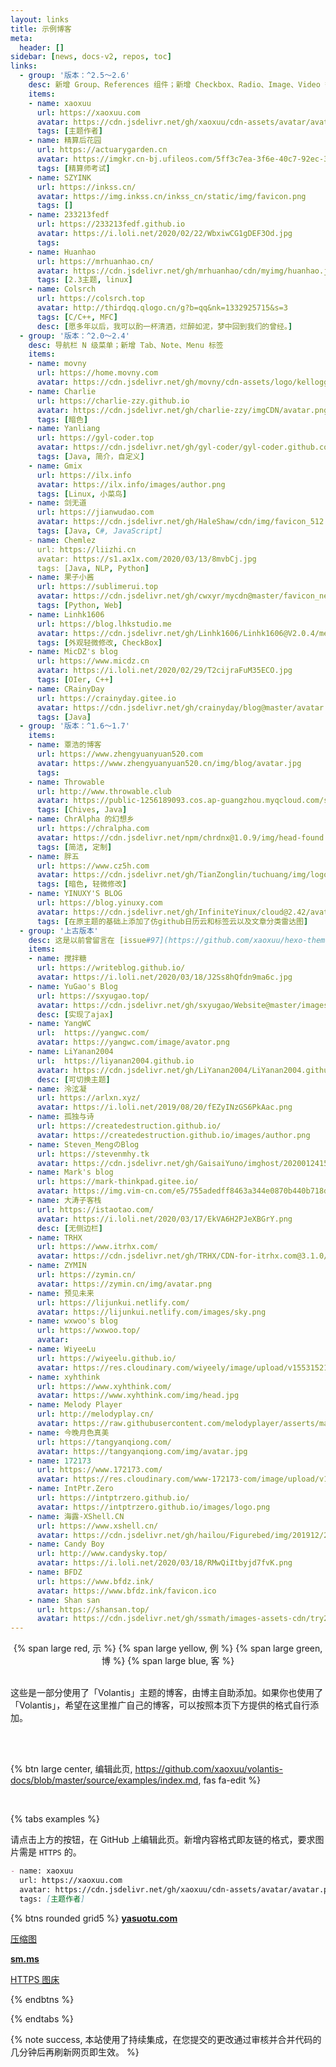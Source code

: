 ```yaml
---
layout: links
title: 示例博客
meta:
  header: []
sidebar: [news, docs-v2, repos, toc]
links:
  - group: '版本：^2.5～2.6'
    desc: 新增 Group、References 组件；新增 Checkbox、Radio、Image、Video 等标签
    items:
    - name: xaoxuu
      url: https://xaoxuu.com
      avatar: https://cdn.jsdelivr.net/gh/xaoxuu/cdn-assets/avatar/avatar.png
      tags: [主题作者]
    - name: 精算后花园
      url: https://actuarygarden.cn
      avatar: https://imgkr.cn-bj.ufileos.com/5ff3c7ea-3f6e-40c7-92ec-3b926c35afd7.png
      tags: [精算师考试]
    - name: SZYINK
      url: https://inkss.cn/
      avatar: https://img.inkss.cn/inkss_cn/static/img/favicon.png
      tags: []
    - name: 233213fedf
      url: https://233213fedf.github.io
      avatar: https://i.loli.net/2020/02/22/WbxiwCG1gDEF3Od.jpg
      tags:
    - name: Huanhao
      url: https://mrhuanhao.cn/
      avatar: https://cdn.jsdelivr.net/gh/mrhuanhao/cdn/myimg/huanhao.jpg
      tags: [2.3主题, linux]
    - name: Colsrch
      url: https://colsrch.top
      avatar: http://thirdqq.qlogo.cn/g?b=qq&nk=1332925715&s=3
      tags: [C/C++, MFC]
      desc: [愿多年以后，我可以酌一杯清酒，烂醉如泥，梦中回到我们的曾经。]
  - group: '版本：^2.0～2.4'
    desc: 导航栏 N 级菜单；新增 Tab、Note、Menu 标签
    items:
    - name: movny
      url: https://home.movny.com
      avatar: https://cdn.jsdelivr.net/gh/movny/cdn-assets/logo/kellogg.jpg
    - name: Charlie
      url: https://charlie-zzy.github.io
      avatar: https://cdn.jsdelivr.net/gh/charlie-zzy/imgCDN/avatar.png
      tags: [暗色]
    - name: Yanliang
      url: https://gyl-coder.top
      avatar: https://cdn.jsdelivr.net/gh/gyl-coder/gyl-coder.github.com@v1.0.0/img/touxiang.jpg
      tags: [Java, 简介，自定义]
    - name: Gmix
      url: https://ilx.info
      avatar: https://ilx.info/images/author.png
      tags: [Linux, 小菜鸟]
    - name: 剑无道
      url: https://jianwudao.com
      avatar: https://cdn.jsdelivr.net/gh/HaleShaw/cdn/img/favicon_512.svg
      tags: [Java, C#, JavaScript]
    - name: Chemlez
      url: https://liizhi.cn
      avatar: https://s1.ax1x.com/2020/03/13/8mvbCj.jpg
      tags: [Java, NLP, Python]
    - name: 果子小酱
      url: https://sublimerui.top
      avatar: https://cdn.jsdelivr.net/gh/cwxyr/mycdn@master/favicon_new.ico
      tags: [Python, Web]
    - name: Linhk1606
      url: https://blog.lhkstudio.me
      avatar: https://cdn.jsdelivr.net/gh/Linhk1606/Linhk1606@V2.0.4/me.jpg
      tags: [外观轻微修改, CheckBox]
    - name: MicDZ's blog
      url: https://www.micdz.cn
      avatar: https://i.loli.net/2020/02/29/T2cijraFuM35ECO.jpg
      tags: [OIer, C++]
    - name: CRainyDay
      url: https://crainyday.gitee.io
      avatar: https://cdn.jsdelivr.net/gh/crainyday/blog@master/avatar.png
      tags: [Java]
  - group: '版本：^1.6～1.7'
    items:
    - name: 覃浩的博客
      url: https://www.zhengyuanyuan520.com
      avatar: https://www.zhengyuanyuan520.cn/img/blog/avatar.jpg
      tags:
    - name: Throwable
      url: http://www.throwable.club
      avatar: https://public-1256189093.cos.ap-guangzhou.myqcloud.com/static/doge_avatar.jpg
      tags: [Chives, Java]
    - name: ChrAlpha 的幻想乡
      url: https://chralpha.com
      avatar: https://cdn.jsdelivr.net/npm/chrdnx@1.0.9/img/head-found.png
      tags: [简洁, 定制]
    - name: 胖五
      url: https://www.cz5h.com
      avatar: https://cdn.jsdelivr.net/gh/TianZonglin/tuchuang/img/logo.jpg
      tags: [暗色, 轻微修改]
    - name: YINUXY'S BLOG
      url: https://blog.yinuxy.com
      avatar: https://cdn.jsdelivr.net/gh/InfiniteYinux/cloud@2.42/avatar/avatar.png
      tags: [在原主题的基础上添加了仿github日历云和标签云以及文章分类雷达图]
  - group: '上古版本'
    desc: 这是以前曾留言在 [issue#97](https://github.com/xaoxuu/hexo-theme-volantis/issues/97) 中的博主，如果您更新了版本，记得把您的卡片移动到新版本的分组中。
    items:
    - name: 搅拌糖
      url: https://writeblog.github.io/
      avatar: https://i.loli.net/2020/03/18/J2Ss8hQfdn9ma6c.jpg
    - name: YuGao's Blog
      url: https://sxyugao.top/
      avatar: https://cdn.jsdelivr.net/gh/sxyugao/Website@master/images/avatar.png
      desc: [实现了ajax]
    - name: YangWC
      url: 	https://yangwc.com/
      avatar: https://yangwc.com/image/avator.png
    - name: LiYanan2004
      url: 	https://liyanan2004.github.io
      avatar: https://cdn.jsdelivr.net/gh/LiYanan2004/LiYanan2004.github.io/assets/avatar.png
      desc: [可切换主题]
    - name: 泠泫凝
      url: https://arlxn.xyz/
      avatar: https://i.loli.net/2019/08/20/fEZyINzGS6PkAac.png
    - name: 孤独与诗
      url: https://createdestruction.github.io/
      avatar: https://createdestruction.github.io/images/author.png
    - name: Steven_MengのBlog
      url: https://stevenmhy.tk
      avatar: https://cdn.jsdelivr.net/gh/GaisaiYuno/imghost/20200124153036.PNG
    - name: Mark's blog
      url: https://mark-thinkpad.gitee.io/
      avatar: https://img.vim-cn.com/e5/755adedff8463a344e0870b440b718d4f4fa93.jpg
    - name: 大涛子客栈
      url: https://istaotao.com/
      avatar: https://i.loli.net/2020/03/17/EkVA6H2PJeXBGrY.png
      desc: [无侧边栏]
    - name: TRHX
      url: https://www.itrhx.com/
      avatar: https://cdn.jsdelivr.net/gh/TRHX/CDN-for-itrhx.com@3.1.0/images/trhx.png
    - name: ZYMIN
      url: https://zymin.cn/
      avatar: https://zymin.cn/img/avatar.png
    - name: 预见未来
      url: https://lijunkui.netlify.com/
      avatar: https://lijunkui.netlify.com/images/sky.png
    - name: wxwoo's blog
      url: https://wxwoo.top/
      avatar:
    - name: WiyeeLu
      url: https://wiyeelu.github.io/
      avatar: https://res.cloudinary.com/wiyeely/image/upload/v1553152177/22922331760_97592547a8_z.jpg
    - name: xyhthink
      url: https://www.xyhthink.com/
      avatar: https://www.xyhthink.com/img/head.jpg
    - name: Melody Player
      url: http://melodyplay.cn/
      avatar: https://raw.githubusercontent.com/melodyplayer/asserts/master/photo/avatar/avatar.png
    - name: 今晚月色真美
      url: https://tangyanqiong.com/
      avatar: https://tangyanqiong.com/img/avatar.jpg
    - name: 172173
      url: https://www.172173.com/
      avatar: https://res.cloudinary.com/www-172173-com/image/upload/v1565838363/IMG_1014_ctdjly.jpg
    - name: IntPtr.Zero
      url: https://intptrzero.github.io/
      avatar: https://intptrzero.github.io/images/logo.png
    - name: 海露-XShell.CN
      url: https://www.xshell.cn/
      avatar: https://cdn.jsdelivr.net/gh/hailou/Figurebed/img/201912/20191226152805.jpg
    - name: Candy Boy
      url: http://www.candysky.top/
      avatar: https://i.loli.net/2020/03/18/RMwQiItbyjd7fvK.png
    - name: BFDZ
      url: https://www.bfdz.ink/
      avatar: https://www.bfdz.ink/favicon.ico
    - name: Shan san
      url: https://shansan.top/
      avatar: https://cdn.jsdelivr.net/gh/ssmath/images-assets-cdn/try20200311205451.jpg
---
```


<center>
{% span large red, 示 %}
{% span large yellow, 例 %}
{% span large green, 博 %}
{% span large blue, 客 %}
</center>
<br>

这些是一部分使用了「Volantis」主题的博客，由博主自助添加。如果你也使用了「Volantis」，希望在这里推广自己的博客，可以按照本页下方提供的格式自行添加。

<!-- more -->

<br><br>

{% btn large center, 编辑此页, https://github.com/xaoxuu/volantis-docs/blob/master/source/examples/index.md, fas fa-edit %}

<br>


{% tabs examples %}

<!-- tab 自助添加 -->

请点击上方的按钮，在 GitHub 上编辑此页。新增内容格式即友链的格式，要求图片需是 `HTTPS` 的。
```md 举个栗子
- name: xaoxuu
  url: https://xaoxuu.com
  avatar: https://cdn.jsdelivr.net/gh/xaoxuu/cdn-assets/avatar/avatar.png
  tags: [主题作者]
```

<!-- endtab -->

<!-- tab 辅助工具 -->

{% btns rounded grid5 %}
<a href='https://www.yasuotu.com/'>
  <i class='fas fa-link'></i>
  <b>yasuotu.com</b>
  <p>压缩图</p>
</a>
<a href='https://sm.ms/'>
  <i class='fas fa-link'></i>
  <b>sm.ms</b>
  <p>HTTPS 图床</p>
</a>
{% endbtns %}

<!-- endtab -->

{% endtabs %}

{% note success, 本站使用了持续集成，在您提交的更改通过审核并合并代码的几分钟后再刷新网页即生效。 %}

